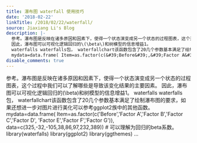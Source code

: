 ```yaml
---
title: 瀑布图 waterfall 使用技巧
date: '2018-02-22'
linkTitle: /2018/02/22/waterfall/
source: Jiaxiang Li's Blog
description: |-
  参考。瀑布图是反映在诸多原因和因素下，使得一个状态演变成另一个状态的过程图表，这个过程中我们可以了解哪些是导致该变化结果的主要因素。
  因此，瀑布图可以可视化逻辑回归的\(\beta\)和树模型的信息增益1。
  waterfalls waterfalls包， waterfallchart该函数包含了20几个参数基本满足了绘制瀑布图的要求，如果还想进一步对图片进行美化可以参考ggplot2族中的其他函数。
  mydata=data.frame( Item=as.factor(c(&#39;Before&#39;,&#39;Factor A&#39;,&#39;Factor B&#39;,&#39;Factor C&#39;,&#39;Factor D&#39;, &#39;Factor E&#39;,&#39;Factor F&#39;,&#39;Factor G&#39;)), data=c(325,-32,-105,38,86,97,232,389)) # 可以理解为回归的beta系数。 library(waterfalls) library(ggplot2) library(ggthemes) ...
disable_comments: true
---
```

参考。瀑布图是反映在诸多原因和因素下，使得一个状态演变成另一个状态的过程图表，这个过程中我们可以了解哪些是导致该变化结果的主要因素。
因此，瀑布图可以可视化逻辑回归的\(\beta\)和树模型的信息增益1。
waterfalls waterfalls包， waterfallchart该函数包含了20几个参数基本满足了绘制瀑布图的要求，如果还想进一步对图片进行美化可以参考ggplot2族中的其他函数。
mydata=data.frame( Item=as.factor(c(&#39;Before&#39;,&#39;Factor A&#39;,&#39;Factor B&#39;,&#39;Factor C&#39;,&#39;Factor D&#39;, &#39;Factor E&#39;,&#39;Factor F&#39;,&#39;Factor G&#39;)), data=c(325,-32,-105,38,86,97,232,389)) # 可以理解为回归的beta系数。 library(waterfalls) library(ggplot2) library(ggthemes) ...